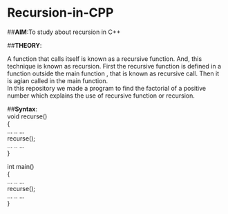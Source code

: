 # Recursion-in-CPP

##**AIM**:To study about recursion in C++

##**THEORY**:

<p>A function that calls itself is known as a recursive function. And, this technique is known as recursion. First the recursive function is defined in a function outside the main function , that is known as recursive call. Then it is agian called in the main function.<br>
In this repository we made a program to find the factorial of a positive number which explains the use of recursive function or recursion. </p>

##**Syntax**:<br>
void recurse()<br>
{<br>
    ... .. ...<br>
    recurse();<br>
    ... .. ...<br>
}<br>

int main()<br>
{<br>
    ... .. ...<br>
    recurse();<br>
    ... .. ...<br>
}
